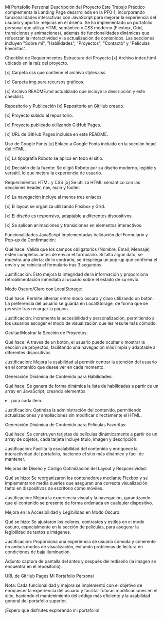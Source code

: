 Mi Portafolio Personal
Descripción del Proyecto
Este Trabajo Práctico complementa la Landing Page desarrollada en la PFO 1, incorporando funcionalidades interactivas con JavaScript para mejorar la experiencia del usuario y aportar mejoras en el diseño. Se ha implementado un portafolio personal que utiliza HTML semántico y CSS moderno (Flexbox, Grid, transiciones y animaciones), además de funcionalidades dinámicas que refuerzan la interactividad y la actualización de contenidos. Las secciones incluyen "Sobre mí", "Habilidades", "Proyectos", "Contacto" y "Películas Favoritas".

Checklist de Requerimientos
Estructura del Proyecto
[x] Archivo index.html ubicado en la raíz del proyecto.

[x] Carpeta css que contiene el archivo styles.css.

[x] Carpeta img para recursos gráficos.

[x] Archivo README.md actualizado que incluye la descripción y este checklist.

Repositorio y Publicación
[x] Repositorio en GitHub creado.

[x] Proyecto subido al repositorio.

[x] Proyecto publicado utilizando GitHub Pages.

[x] URL de GitHub Pages incluida en este README.

Uso de Google Fonts
[x] Enlace a Google Fonts incluido en la sección head del HTML.

[x] La tipografía Roboto se aplica en todo el sitio.

[x] Decisión de la fuente: Se eligió Roboto por su diseño moderno, legible y versátil, lo que mejora la experiencia de usuario.

Requerimientos HTML y CSS
[x] Se utiliza HTML semántico con las secciones header, nav, main y footer.

[x] La navegación incluye al menos tres enlaces.

[x] El layout se organiza utilizando Flexbox y Grid.

[x] El diseño es responsivo, adaptable a diferentes dispositivos.

[x] Se aplican animaciones y transiciones en elementos interactivos.

Funcionalidades JavaScript Implementadas
Validación del Formulario y Pop-up de Confirmación:

Qué hace: Valida que los campos obligatorios (Nombre, Email, Mensaje) estén completos antes de enviar el formulario. Si falta algún dato, se muestra una alerta; de lo contrario, se despliega un pop-up que confirma el envío y se reinicia el formulario tras 3 segundos.

Justificación: Esto mejora la integridad de la información y proporciona retroalimentación inmediata al usuario sobre el estado de su envío.

Modo Oscuro/Claro con LocalStorage:

Qué hace: Permite alternar entre modo oscuro y claro utilizando un botón. La preferencia del usuario se guarda en LocalStorage, de forma que se persiste tras recargar la página.

Justificación: Incrementa la accesibilidad y personalización, permitiendo a los usuarios escoger el modo de visualización que les resulte más cómodo.

Ocultar/Mostrar la Sección de Proyectos:

Qué hace: A través de un botón, el usuario puede ocultar o mostrar la sección de proyectos, facilitando una navegación más limpia y adaptable a diferentes dispositivos.

Justificación: Mejora la usabilidad al permitir centrar la atención del usuario en el contenido que desee ver en cada momento.

Generación Dinámica de Contenido para Habilidades:

Qué hace: Se genera de forma dinámica la lista de habilidades a partir de un array en JavaScript, creando elementos <li> para cada ítem.

Justificación: Optimiza la administración del contenido, permitiendo actualizaciones y ampliaciones sin modificar directamente el HTML.

Generación Dinámica de Contenido para Películas Favoritas:

Qué hace: Se construyen tarjetas de películas dinámicamente a partir de un array de objetos, cada tarjeta incluye título, imagen y descripción.

Justificación: Facilita la escalabilidad del contenido y enriquece la interactividad del portafolio, haciendo el sitio más dinámico y fácil de mantener.

Mejoras de Diseño y Código
Optimización del Layout y Responsividad:

Qué se hizo: Se reorganizaron los contenedores mediante Flexbox y se implementaron media queries que aseguran una correcta visualización tanto en dispositivos de escritorio como móviles.

Justificación: Mejora la experiencia visual y la navegación, garantizando que el contenido se presente de forma ordenada en cualquier dispositivo.

Mejora en la Accesibilidad y Legibilidad en Modo Oscuro:

Qué se hizo: Se ajustaron los colores, contrastes y estilos en el modo oscuro, especialmente en la sección de películas, para asegurar la legibilidad de textos e imágenes.

Justificación: Proporciona una experiencia de usuario cómoda y coherente en ambos modos de visualización, evitando problemas de lectura en condiciones de baja iluminación.

Adjunto captura de pantalla del antes y después del rediseño (la imagen se encuentra en el repositorio).

URL de GitHub Pages
Mi Portafolio Personal

Nota: Cada funcionalidad y mejora se implementó con el objetivo de enriquecer la experiencia del usuario y facilitar futuras modificaciones en el sitio, haciendo el mantenimiento del código más eficiente y la usabilidad general del portafolio superior.

¡Espero que disfrutes explorando mi portafolio!